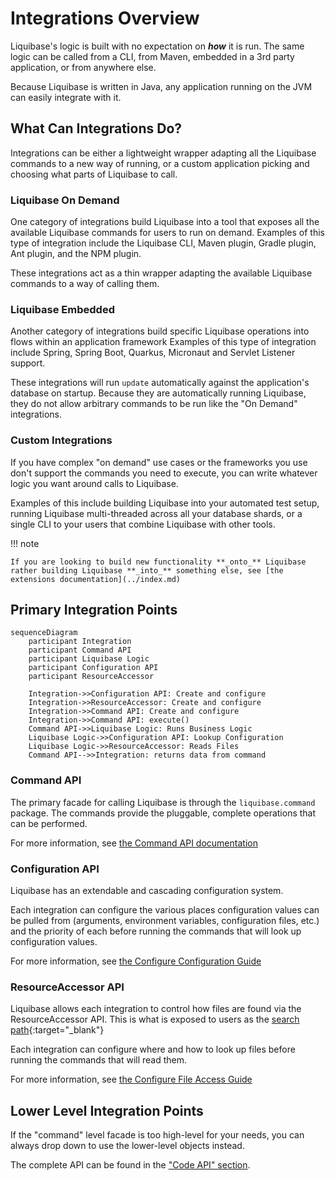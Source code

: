 # Integrations Overview

Liquibase's logic is built with no expectation on **_how_** it is run. The same logic can be called from a CLI, from Maven, embedded in a 3rd party application, or from anywhere else.

Because Liquibase is written in Java, any application running on the JVM can easily integrate with it. 

## What Can Integrations Do?

Integrations can be either a lightweight wrapper adapting all the Liquibase commands to a new way of running, or a custom application picking and choosing what parts of Liquibase to call.

### Liquibase On Demand

One category of integrations build Liquibase into a tool that exposes all the available Liquibase commands for users to run on demand.
Examples of this type of integration include the Liquibase CLI, Maven plugin, Gradle plugin, Ant plugin, and the NPM plugin. 

These integrations act as a thin wrapper adapting the available Liquibase commands to a way of calling them. 
        
### Liquibase Embedded

Another category of integrations build specific Liquibase operations into flows within an application framework
Examples of this type of integration include Spring, Spring Boot, Quarkus, Micronaut and Servlet Listener support. 

These integrations will run `update` automatically against the application's database on startup. 
Because they are automatically running Liquibase, they do not allow arbitrary commands to be run like the "On Demand" integrations.   

### Custom Integrations

If you have complex "on demand" use cases or the frameworks you use don't support the commands you need to execute, you can write whatever logic you want around calls to Liquibase.

Examples of this include building Liquibase into your automated test setup, running Liquibase multi-threaded across all your database shards, or a single CLI to your users that combine Liquibase with other tools.

!!! note

    If you are looking to build new functionality **_onto_** Liquibase rather building Liquibase **_into_** something else, see [the extensions documentation](../index.md) 

## Primary Integration Points

```mermaid
sequenceDiagram
    participant Integration
    participant Command API
    participant Liquibase Logic
    participant Configuration API
    participant ResourceAccessor
    
    Integration->>Configuration API: Create and configure
    Integration->>ResourceAccessor: Create and configure
    Integration->>Command API: Create and configure
    Integration->>Command API: execute()
    Command API->>Liquibase Logic: Runs Business Logic
    Liquibase Logic->>Configuration API: Lookup Configuration
    Liquibase Logic->>ResourceAccessor: Reads Files
    Command API-->>Integration: returns data from command
```

### Command API

The primary facade for calling Liquibase is through the `liquibase.command` package. The commands provide the pluggable, complete operations that can be performed.


For more information, see [the Command API documentation](../../code/api/command-commandscope.md)

### Configuration API

Liquibase has an extendable and cascading configuration system. 

Each integration can configure the various places configuration values can be pulled from (arguments, environment variables, configuration files, etc.) and the priority of each
before running the commands that will look up configuration values.

For more information, see [the Configure Configuration Guide](../integration-guides/configure-configuration.md)

### ResourceAccessor API

Liquibase allows each integration to control how files are found via the ResourceAccessor API. 
This is what is exposed to users as the [search path](https://docs.liquibase.com/concepts/changelogs/how-liquibase-finds-files.html){:target="_blank"}

Each integration can configure where and how to look up files before running the commands that will read them.

For more information, see [the Configure File Access Guide](../integration-guides/configure-file-access.md)

## Lower Level Integration Points

If the "command" level facade is too high-level for your needs, you can always drop down to use the lower-level objects instead.

The complete API can be found in the ["Code API" section](../../code/api/index.md).

